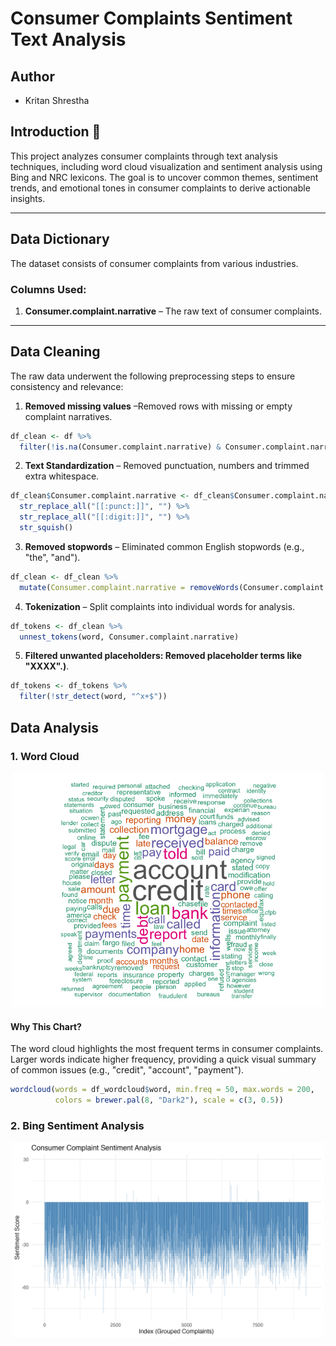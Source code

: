 # Consumer Complaints Sentiment Text Analysis

## Author
- Kritan Shrestha

## Introduction 📌
This project analyzes consumer complaints through text analysis techniques, including word cloud visualization and sentiment analysis using Bing and NRC lexicons. The goal is to uncover common themes, sentiment trends, and emotional tones in consumer complaints to derive actionable insights.

---

## Data Dictionary
The dataset consists of consumer complaints from various industries.  
### Columns Used:
1. **Consumer.complaint.narrative** – The raw text of consumer complaints.

---

## Data Cleaning
The raw data underwent the following preprocessing steps to ensure consistency and relevance:  
1. **Removed missing values** –Removed rows with missing or empty complaint narratives.  
```r
df_clean <- df %>% 
  filter(!is.na(Consumer.complaint.narrative) & Consumer.complaint.narrative != "")
```
2. **Text Standardization** – Removed punctuation, numbers and trimmed extra whitespace. 
```r
df_clean$Consumer.complaint.narrative <- df_clean$Consumer.complaint.narrative %>% 
  str_replace_all("[[:punct:]]", "") %>%  
  str_replace_all("[[:digit:]]", "") %>%  
  str_squish()
```
3. **Removed stopwords** – Eliminated common English stopwords (e.g., "the", "and").
```r
df_clean <- df_clean %>% 
  mutate(Consumer.complaint.narrative = removeWords(Consumer.complaint.narrative, stop_words$word))
```
4. **Tokenization** – Split complaints into individual words for analysis.
```r
df_tokens <- df_clean %>% 
  unnest_tokens(word, Consumer.complaint.narrative)
```

5. **Filtered unwanted placeholders: Removed placeholder terms like "XXXX".)**.
```r
df_tokens <- df_tokens %>% 
  filter(!str_detect(word, "^x+$"))
```

## Data Analysis
### 1. **Word Cloud**

<div align="center">
<img src="images/wordcloud.png" width="500">
</div>

#### **Why This Chart?**
The word cloud highlights the most frequent terms in consumer complaints. Larger words indicate higher frequency, providing a quick visual summary of common issues (e.g., "credit", "account", "payment").
```r
wordcloud(words = df_wordcloud$word, min.freq = 50, max.words = 200, 
          colors = brewer.pal(8, "Dark2"), scale = c(3, 0.5))
```

### 2. **Bing Sentiment Analysis**

<div align="center">
<img src="images/bing_sentiment.png" width="500">
</div>
